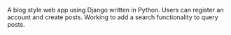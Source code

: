 A blog style web app using Django written in Python. Users can register an account and create posts. Working to add a search functionality to query posts.
